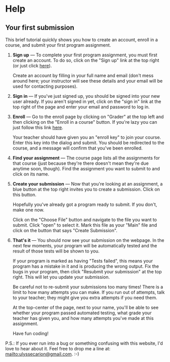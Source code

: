 # Help

## Your first submission

This brief tutorial quickly shows you how to create an account, enroll in a
course, and submit your first program assignment.

1. **Sign up** &mdash; To complete your first program assignment, you must first
   create an account. To do so, click on the "Sign up" link at the top right (or
   just click [here](/signup)).

   Create an account by filling in your full name and email (don't mess around
   here; your instructor will see these details and your email will be used for
   contacting purposes).

2. **Sign in** &mdash; If you've just signed up, you should be signed into your
   new user already. If you aren't signed in yet, click on the "sign in" link at
   the top right of the page and enter your email and password to log in.

3. **Enroll** &mdash; Go to the enroll page by clicking on "Grader" at the top
   left and then clicking on the "Enroll in a course" button. If you're lazy you
   can just follow this link [here](/courses/enroll).

   Your teacher should have given you an "enroll key" to join your course. Enter
   this key into the dialog and submit. You should be redirected to the course,
   and a message will confirm that you've been enrolled.

4. **Find your assignment** &mdash; The course page lists all the assignments
   for that course (just because they're there doesn't mean they're due anytime
   soon, though). Find the assignment you want to submit to and click on its
   name.

5. **Create your submission** &mdash; Now that you're looking at an assignment,
   a blue button at the top right invites you to create a submission. Click on
   this button.

   Hopefully you've already got a program ready to submit. If you don't, make
   one now.

   Click on the "Choose File" button and navigate to the file you want to
   submit. Click "open" to select it. Mark this file as your "Main" file and
   click on the button that says "Create Submission".

6. **That's it** &mdash; You should now see your submission on the webpage. In
   the next few moments, your program will be automatically tested and the
   result of those tests will be shown to you.

   If your program is marked as having "Tests failed", this means your program
   has a mistake in it and is producing the wrong output. Fix the bugs in your
   program, then click "Resubmit your submission" at the top right. This will
   let you update your submission.

   Be careful not to re-submit your submissions too many times! There is a limit
   to how many attempts you can make. If you run out of attempts, talk to your
   teacher; they might give you extra attempts if you need them.

   At the top-center of the page, next to your name, you'll be able to see
   whether your program passed automated testing, what grade your teacher has
   given you, and how many attempts you've made at this assignment.

   Have fun coding!

P.S.: If you ever run into a bug or something confusing with this website, I'd
love to hear about it. Feel free to drop me a line at:
<mailto:ulyssecarion@gmail.com>. :-)
